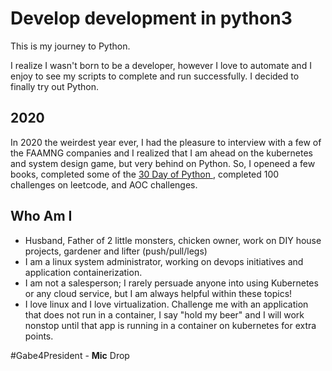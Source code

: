 # Develop development in python3

This is my journey to Python.

I realize I wasn't born to be a developer, however I love to automate and I enjoy to see my scripts to complete and run successfully. I decided to finally try out Python.

## 2020
In 2020 the weirdest year ever, I had the pleasure to interview with a few of the FAAMNG companies and I realized that I am ahead on the kubernetes and system design game, but very behind on Python. So, I openeed a few books, completed some of the [30 Day of Python ](https://github.com/Asabeneh/30-Days-Of-Python), completed 100 challenges on leetcode, and AOC challenges.
 
## Who Am I
- Husband, Father of 2 little monsters, chicken owner, work on DIY house projects, gardener and lifter (push/pull/legs)
- I am a linux system administrator, working on devops initiatives and application containerization.
- I am not a salesperson; I rarely persuade anyone into using Kubernetes or any cloud service, but I am always helpful within these topics!
- I love linux and I love virtualization. Challenge me with an application that does not run in a container, I say "hold my beer" and I will work nonstop until that app is running in a container on kubernetes for extra points. 

\#Gabe4President - **Mic** Drop